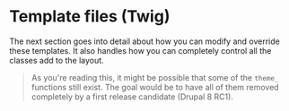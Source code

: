 # Template files (Twig)

The next section goes into detail about how you can modify and override these templates. It also handles how you can completely control all the classes add to the layout.

> As you're reading this, it might be possible that some of the `theme_` functions still exist. The goal would be to have all of them removed completely by a first release candidate (Drupal 8 RC1).

